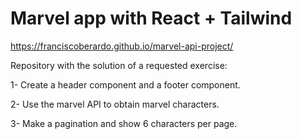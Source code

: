 # Marvel app with React + Tailwind

https://franciscoberardo.github.io/marvel-api-project/

Repository with the solution of a requested exercise:

1- Create a header component and a footer component. 

2- Use the marvel API to obtain marvel characters. 

3- Make a pagination and show 6 characters per page.
